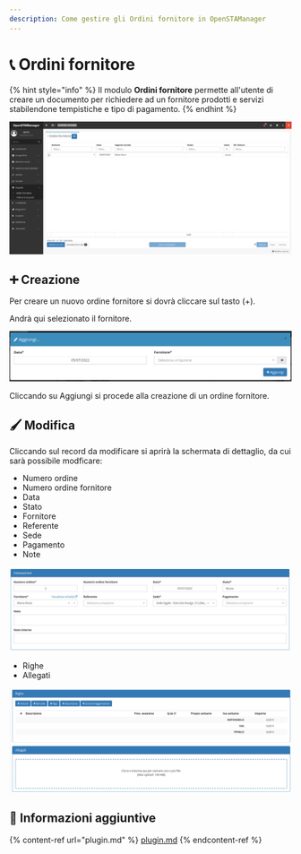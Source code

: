 ```yaml
---
description: Come gestire gli Ordini fornitore in OpenSTAManager
---
```


# 📞 Ordini fornitore

{% hint style="info" %}
Il modulo **Ordini fornitore** permette all'utente di creare un documento per richiedere ad un fornitore prodotti e servizi stabilendone tempistiche e tipo di pagamento.
{% endhint %}

![](<../../../../.gitbook/assets/image (466).png>)

## ➕ Creazione

Per creare un nuovo ordine fornitore si dovrà cliccare sul tasto (+).

Andrà qui selezionato il fornitore.

![](<../../../../.gitbook/assets/image (464).png>)

Cliccando su Aggiungi si procede alla creazione di un ordine fornitore.

## 🖌️ Modifica

Cliccando sul record da modificare si aprirà la schermata di dettaglio, da cui sarà possibile modficare:

* Numero ordine
* Numero ordine fornitore
* Data
* Stato
* Fornitore
* Referente
* Sede
* Pagamento
* Note

![](<../../../../.gitbook/assets/image (448).png>)

* Righe
* Allegati

![](<../../../../.gitbook/assets/image (647).png>)

## 🔽 Informazioni aggiuntive

{% content-ref url="plugin.md" %}
[plugin.md](plugin.md)
{% endcontent-ref %}
